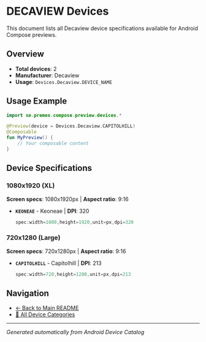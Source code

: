 # DECAVIEW Devices

This document lists all Decaview device specifications available for Android Compose previews.

## Overview

- **Total devices**: 2
- **Manufacturer**: Decaview
- **Usage**: `Devices.Decaview.DEVICE_NAME`

## Usage Example

```kotlin
import se.premex.compose.preview.devices.*

@Preview(device = Devices.Decaview.CAPITOLHILL)
@Composable
fun MyPreview() {
    // Your composable content
}
```

## Device Specifications

### 1080x1920 (XL)

**Screen specs**: 1080x1920px | **Aspect ratio**: 9:16

- **`KEONEAE`** - Keoneae | **DPI**: 320
  ```kotlin
  spec:width=1080,height=1920,unit=px,dpi=320
  ```

### 720x1280 (Large)

**Screen specs**: 720x1280px | **Aspect ratio**: 9:16

- **`CAPITOLHILL`** - Capitolhill | **DPI**: 213
  ```kotlin
  spec:width=720,height=1280,unit=px,dpi=213
  ```

## Navigation

- [← Back to Main README](../../README.md)
- [📱 All Device Categories](../README.md)

---
*Generated automatically from Android Device Catalog*
